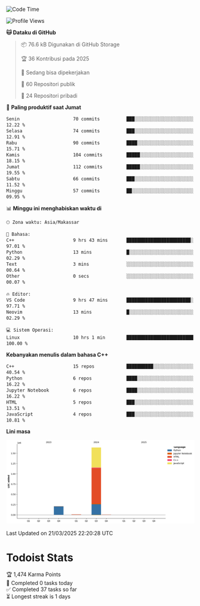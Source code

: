 <!--START_SECTION:waka-->
![Code Time](http://img.shields.io/badge/Code%20Time-151%20hrs%203%20mins-blue)

![Profile Views](http://img.shields.io/badge/Profil%20dilihat-13-blue)

**🐱 Dataku di GitHub** 

> 📦 76.6 kB Digunakan di GitHub Storage 
 > 
> 🏆 36 Kontribusi pada 2025
 > 
> 💼 Sedang bisa dipekerjakan
 > 
> 📜 60 Repositori publik 
 > 
> 🔑 24 Repositori pribadi 
 > 
📅 **Paling produktif saat Jumat** 

```text
Senin                    70 commits          ███░░░░░░░░░░░░░░░░░░░░░░   12.22 % 
Selasa                   74 commits          ███░░░░░░░░░░░░░░░░░░░░░░   12.91 % 
Rabu                     90 commits          ████░░░░░░░░░░░░░░░░░░░░░   15.71 % 
Kamis                    104 commits         █████░░░░░░░░░░░░░░░░░░░░   18.15 % 
Jumat                    112 commits         █████░░░░░░░░░░░░░░░░░░░░   19.55 % 
Sabtu                    66 commits          ███░░░░░░░░░░░░░░░░░░░░░░   11.52 % 
Minggu                   57 commits          ██░░░░░░░░░░░░░░░░░░░░░░░   09.95 % 
```


📊 **Minggu ini menghabiskan waktu di** 

```text
🕑︎ Zona waktu: Asia/Makassar

💬 Bahasa: 
C++                      9 hrs 43 mins       ████████████████████████░   97.01 % 
Python                   13 mins             █░░░░░░░░░░░░░░░░░░░░░░░░   02.29 % 
Text                     3 mins              ░░░░░░░░░░░░░░░░░░░░░░░░░   00.64 % 
Other                    0 secs              ░░░░░░░░░░░░░░░░░░░░░░░░░   00.07 % 

🔥 Editor: 
VS Code                  9 hrs 47 mins       ████████████████████████░   97.71 % 
Neovim                   13 mins             █░░░░░░░░░░░░░░░░░░░░░░░░   02.29 % 

💻 Sistem Operasi: 
Linux                    10 hrs 1 min        █████████████████████████   100.00 % 
```

**Kebanyakan menulis dalam bahasa C++** 

```text
C++                      15 repos            ██████████░░░░░░░░░░░░░░░   40.54 % 
Python                   6 repos             ████░░░░░░░░░░░░░░░░░░░░░   16.22 % 
Jupyter Notebook         6 repos             ████░░░░░░░░░░░░░░░░░░░░░   16.22 % 
HTML                     5 repos             ███░░░░░░░░░░░░░░░░░░░░░░   13.51 % 
JavaScript               4 repos             ███░░░░░░░░░░░░░░░░░░░░░░   10.81 % 
```



**Lini masa**

![Lines of Code chart](https://raw.githubusercontent.com/yusuf601/yusuf601/main/assets/bar_graph.png)


 Last Updated on 21/03/2025 22:20:28 UTC
<!--END_SECTION:waka-->
# Todoist Stats

<!-- TODO-IST:START -->
🏆  1,474 Karma Points           
🌸  Completed 0 tasks today           
✅  Completed 37 tasks so far           
⏳  Longest streak is 1 days
<!-- TODO-IST:END -->
